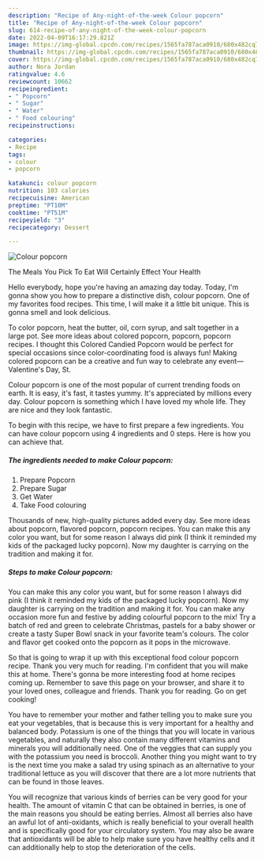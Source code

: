 ```yaml
---
description: "Recipe of Any-night-of-the-week Colour popcorn"
title: "Recipe of Any-night-of-the-week Colour popcorn"
slug: 614-recipe-of-any-night-of-the-week-colour-popcorn
date: 2022-04-09T16:17:29.821Z
image: https://img-global.cpcdn.com/recipes/1565fa787aca0910/680x482cq70/colour-popcorn-recipe-main-photo.jpg
thumbnail: https://img-global.cpcdn.com/recipes/1565fa787aca0910/680x482cq70/colour-popcorn-recipe-main-photo.jpg
cover: https://img-global.cpcdn.com/recipes/1565fa787aca0910/680x482cq70/colour-popcorn-recipe-main-photo.jpg
author: Nora Jordan
ratingvalue: 4.6
reviewcount: 10662
recipeingredient:
- " Popcorn"
- " Sugar"
- " Water"
- " Food colouring"
recipeinstructions:

categories:
- Recipe
tags:
- colour
- popcorn

katakunci: colour popcorn 
nutrition: 103 calories
recipecuisine: American
preptime: "PT10M"
cooktime: "PT51M"
recipeyield: "3"
recipecategory: Dessert

---
```



![Colour popcorn](https://img-global.cpcdn.com/recipes/1565fa787aca0910/680x482cq70/colour-popcorn-recipe-main-photo.jpg)

The Meals You Pick To Eat Will Certainly Effect Your Health

Hello everybody, hope you're having an amazing day today. Today, I'm gonna show you how to prepare a distinctive dish, colour popcorn. One of my favorites food recipes. This time, I will make it a little bit unique. This is gonna smell and look delicious.

To color popcorn, heat the butter, oil, corn syrup, and salt together in a large pot. See more ideas about colored popcorn, popcorn, popcorn recipes. I thought this Colored Candied Popcorn would be perfect for special occasions since color-coordinating food is always fun! Making colored popcorn can be a creative and fun way to celebrate any event—Valentine&#39;s Day, St.

Colour popcorn is one of the most popular of current trending foods on earth. It is easy, it's fast, it tastes yummy. It's appreciated by millions every day. Colour popcorn is something which I have loved my whole life. They are nice and they look fantastic.


To begin with this recipe, we have to first prepare a few ingredients. You can have colour popcorn using 4 ingredients and 0 steps. Here is how you can achieve that.

<!--inarticleads1-->

##### The ingredients needed to make Colour popcorn:

1. Prepare  Popcorn
1. Prepare  Sugar
1. Get  Water
1. Take  Food colouring


Thousands of new, high-quality pictures added every day. See more ideas about popcorn, flavored popcorn, popcorn recipes. You can make this any color you want, but for some reason I always did pink (I think it reminded my kids of the packaged lucky popcorn). Now my daughter is carrying on the tradition and making it for. 

<!--inarticleads2-->

##### Steps to make Colour popcorn:



You can make this any color you want, but for some reason I always did pink (I think it reminded my kids of the packaged lucky popcorn). Now my daughter is carrying on the tradition and making it for. You can make any occasion more fun and festive by adding colourful popcorn to the mix! Try a batch of red and green to celebrate Christmas, pastels for a baby shower or create a tasty Super Bowl snack in your favorite team&#39;s colours. The color and flavor get cooked onto the popcorn as it pops in the microwave. 

So that is going to wrap it up with this exceptional food colour popcorn recipe. Thank you very much for reading. I'm confident that you will make this at home. There's gonna be more interesting food at home recipes coming up. Remember to save this page on your browser, and share it to your loved ones, colleague and friends. Thank you for reading. Go on get cooking!

You have to remember your mother and father telling you to make sure you eat your vegetables, that is because this is very important for a healthy and balanced body. Potassium is one of the things that you will locate in various vegetables, and naturally they also contain many different vitamins and minerals you will additionally need. One of the veggies that can supply you with the potassium you need is broccoli. Another thing you might want to try is the next time you make a salad try using spinach as an alternative to your traditional lettuce as you will discover that there are a lot more nutrients that can be found in those leaves.

You will recognize that various kinds of berries can be very good for your health. The amount of vitamin C that can be obtained in berries, is one of the main reasons you should be eating berries. Almost all berries also have an awful lot of anti-oxidants, which is really beneficial to your overall health and is specifically good for your circulatory system. You may also be aware that antioxidants will be able to help make sure you have healthy cells and it can additionally help to stop the deterioration of the cells.

